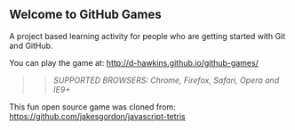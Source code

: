 ## Welcome to GitHub Games

A project based learning activity for people who are getting started with Git and GitHub.

You can play the game at: http://d-hawkins.github.io/github-games/

>> _*SUPPORTED BROWSERS*: Chrome, Firefox, Safari, Opera and IE9+_

This fun open source game was cloned from: https://github.com/jakesgordon/javascript-tetris
